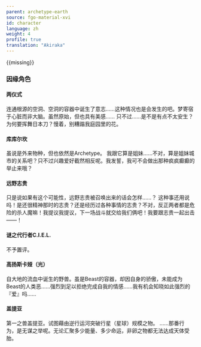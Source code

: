 ```yaml
---
parent: archetype-earth
source: fgo-material-xvi
id: character
language: zh
weight: 4
profile: true
translation: "Akiraka"
---
```


{{missing}}

### 因缘角色

#### 两仪式

连通根源的空洞、空洞的容器中诞生了意志……这种情况也是会发生的吧。梦寄宿于心脏而非大脑。虽然原始，但也具有美感……
只不过……是不是有点不太安生？为何要挥舞日本刀？慢着，别糟蹋我庭园里的花。

#### 库库尔坎

虽说是外来物种，但也依然是Archetype。
我跟它算是姐妹……不对，算是姐妹城市的关系吧？只不过兴趣爱好截然相反呢。我发誓，我可不会做出那种疯疯癫癫的举止来哦？

#### 远野志贵

只是说如果有这个可能性，远野志贵被召唤出来的话会怎样……？
这种事还用说吗！是还很精神那时的志贵？还是经历过各种事情的志贵？不对，反正两者都是危险的杀人魔嘛！我提议我提议，下一场战斗就交给我们俩吧！我要跟志贵一起出击——！

#### 谜之代行者C.I.E.L.

不予置评。

#### 高扬斯卡娅（光）

自大地的流血中诞生的野兽。虽是Beast的容器，却因自身的骄傲，未能成为Beast的人类恶……强烈到足以拒绝完成自我的情感……我有机会知晓如此强烈的『爱』吗……

#### 盖提亚

第一之兽盖提亚。试图藉由逆行运河突破行星（星球）规模之物。
……那番行为，是无谋之举呢。无论汇聚多少能量、多少命运，非卵之物都无法达成天体受胎。
